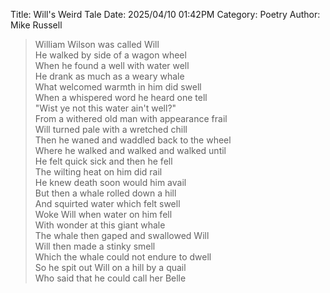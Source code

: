 Title: Will's Weird Tale
Date: 2025/04/10 01:42PM
Category: Poetry
Author: Mike Russell

> William Wilson was called Will<br>
> He walked by side of a wagon wheel<br>
> When he found a well with water well<br>
> He drank as much as a weary whale<br>
> What welcomed warmth in him did swell<br>
> When a whispered word he heard one tell<br>
> "Wist ye not this water ain't well?"<br>
> From a withered old man with appearance frail<br>
> Will turned pale with a wretched chill<br>
> Then he waned and waddled back to the wheel<br>
> Where he walked and walked and walked until<br>
> He felt quick sick and then he fell<br>
> The wilting heat on him did rail<br>
> He knew death soon would him avail<br>
> But then a whale rolled down a hill<br>
> And squirted water which felt swell<br>
> Woke Will when water on him fell<br>
> With wonder at this giant whale<br>
> The whale then gaped and swallowed Will<br>
> Will then made a stinky smell<br>
> Which the whale could not endure to dwell<br>
> So he spit out Will on a hill by a quail<br>
> Who said that he could call her Belle
